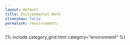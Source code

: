 ```yaml
---
layout: default
title: Environmental Work
slideshow: false
permalink: /environment/
---
```

{% include category_grid.html category="environment" %}
